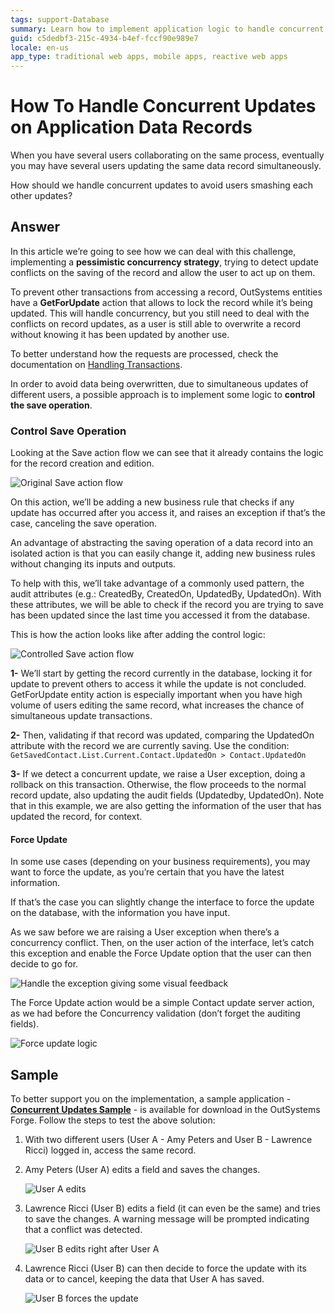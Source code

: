 ```yaml
---
tags: support-Database
summary: Learn how to implement application logic to handle concurrent updates on the same data record. 
guid: c5dedbf3-215c-4934-b4ef-fccf90e989e7
locale: en-us
app_type: traditional web apps, mobile apps, reactive web apps
---
```


# How To Handle Concurrent Updates on Application Data Records

When you have several users collaborating on the same process, eventually you may have several users updating the same data record simultaneously.

How should we handle concurrent updates to avoid users smashing each other updates?

## Answer

In this article we’re going to see how we can deal with this challenge, implementing a **pessimistic concurrency strategy**, trying to detect update conflicts on the saving of the record and allow the user to act up on them.

To prevent other transactions from accessing a record, OutSystems entities have a **GetForUpdate** action that allows to lock the record while it’s being updated. This will handle concurrency, but you still need to deal with the conflicts on record updates, as a user is still able to overwrite a record without knowing it has been updated by another use.

<div class="info" markdown="1">

To better understand how the requests are processed, check the documentation on [Handling Transactions](https://success.outsystems.com/Documentation/11/Reference/OutSystems_Language/Data/Database_Reference/Handling_Transactions).

</div>

In order to avoid data being overwritten, due to simultaneous updates of different users, a possible approach is to implement some logic to **control the save operation**.

### Control Save Operation

Looking at the Save action flow we can see that it already contains the logic for the record creation and edition.

![Original Save action flow](images/concurrent-updates-original.png)

On this action, we’ll be adding a new business rule that checks if any update has occurred after you access it, and raises an exception if that’s the case, canceling the save operation.

<div class="info" markdown="1">

An advantage of abstracting the saving operation of a data record into an isolated action is that you can easily change it, adding new business rules without changing its inputs and outputs.

</div>

To help with this, we’ll take advantage of a commonly used pattern, the audit attributes (e.g.: CreatedBy, CreatedOn, UpdatedBy, UpdatedOn). With these attributes, we will be able to check if the record you are trying to save has been updated since the last time you accessed it from the database.

This is how the action looks like after adding the control logic:

![Controlled Save action flow](images/concurrent-updates-changed.png)

**1-** We’ll start by getting the record currently in the database, locking it for update to prevent others to access it while the update is not concluded. GetForUpdate entity action is especially important when you have high volume of users editing the same record, what increases the chance of simultaneous update transactions.

**2-** Then, validating if that record was updated, comparing the UpdatedOn attribute with the record we are currently saving. Use the condition:
`GetSavedContact.List.Current.Contact.UpdatedOn > Contact.UpdatedOn`

**3-** If we detect a concurrent update, we raise a User exception, doing a rollback on this transaction. Otherwise, the flow proceeds to the normal record update, also updating the audit fields (Updatedby, UpdatedOn).
Note that in this example, we are also getting the information of the user that has updated the record, for context.

#### Force Update

In some use cases (depending on your business requirements), you may want to force the update, as you’re certain that you have the latest information.

If that’s the case you can slightly change the interface to force the update on the database, with the information you have input.

As we saw before we are raising a User exception when there’s a concurrency conflict. Then, on the user action of the interface, let’s catch this exception and enable the Force Update option that the user can then decide to go for.

![Handle the exception giving some visual feedback](images/user-exception.png)

The Force Update action would be a simple Contact update server action, as we had before the Concurrency validation (don’t forget the auditing fields).

![Force update logic](images/concurrent-updates-force-update-logic.png)

## Sample

To better support you on the implementation, a sample application - [**Concurrent Updates Sample**](https://www.outsystems.com/forge/Component_Overview.aspx?ProjectId=6779&ProjectName=Concurrent+Updates+Sample) - is available for download in the OutSystems Forge. Follow the steps to test the above solution:

1. With two different users (User A - Amy Peters and User B - Lawrence Ricci) logged in, access the same record.

1. Amy Peters (User A) edits a field and saves the changes.

    ![User A edits](images/concurrent-updates-test-user-a.png)

1. Lawrence Ricci (User B) edits a field (it can even be the same) and tries to save the changes. A warning message will be prompted indicating that a conflict was detected.

    ![User B edits right after User A](images/concurrent-updates-test-user-b.png)

1. Lawrence Ricci (User B) can then decide to force the update with its data or to cancel, keeping the data that User A has saved.

    ![User B forces the update](images/concurrent-updates-force-update-button.png)
